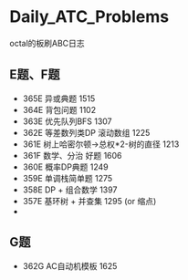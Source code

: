 # Daily_ATC_Problems
octal的板刷ABC日志
## E题、F题
- 365E 异或典题 1515
- 364E 背包问题 1102
- 363E 优先队列BFS 1307
- 362E 等差数列类DP 滚动数组 1225
- 361E 树上哈密尔顿->总权*2-树的直径 1213
- 361F 数学、分治 好题 1606
- 360E 概率DP典题 1249
- 359E 单调栈简单题 1275
- 358E DP + 组合数学 1397
- 357E 基环树 + 并查集 1295 (or 缩点)
- 
## G题
- 362G AC自动机模板 1625